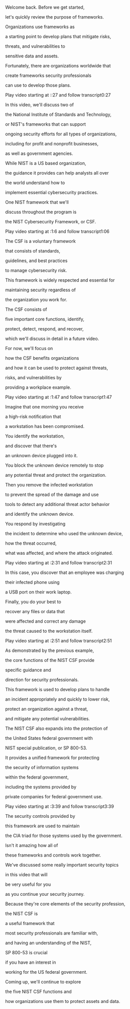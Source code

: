 Welcome back. Before we get started, 

let's quickly review the purpose of frameworks. 

Organizations use frameworks as 

a starting point to develop plans that mitigate risks, 

threats, and vulnerabilities to 

sensitive data and assets. 

Fortunately, there are organizations worldwide that 

create frameworks security professionals 

can use to develop those plans.

Play video starting at ::27 and follow transcript0:27

In this video, we'll discuss two of 

the National Institute of Standards and Technology, 

or NIST's frameworks that can support 

ongoing security efforts for all types of organizations, 

including for profit and nonprofit businesses, 

as well as government agencies. 

While NIST is a US based organization, 

the guidance it provides can help analysts all over 

the world understand how to 

implement essential cybersecurity practices. 

One NIST framework that we'll 

discuss throughout the program is 

the NIST Cybersecurity Framework, or CSF.

Play video starting at :1:6 and follow transcript1:06

The CSF is a voluntary framework 

that consists of standards, 

guidelines, and best practices 

to manage cybersecurity risk. 

This framework is widely respected and essential for 

maintaining security regardless of 

the organization you work for. 

The CSF consists of 

five important core functions, identify, 

protect, detect, respond, and recover, 

which we'll discuss in detail in a future video. 

For now, we'll focus on 

how the CSF benefits organizations 

and how it can be used to protect against threats, 

risks, and vulnerabilities by 

providing a workplace example.

Play video starting at :1:47 and follow transcript1:47

Imagine that one morning you receive 

a high-risk notification that 

a workstation has been compromised. 

You identify the workstation, 

and discover that there's 

an unknown device plugged into it. 

You block the unknown device remotely to stop 

any potential threat and protect the organization. 

Then you remove the infected workstation 

to prevent the spread of the damage and use 

tools to detect any additional threat actor behavior 

and identify the unknown device. 

You respond by investigating 

the incident to determine who used the unknown device, 

how the threat occurred, 

what was affected, and where the attack originated.

Play video starting at :2:31 and follow transcript2:31

In this case, you discover that an employee was charging 

their infected phone using 

a USB port on their work laptop. 

Finally, you do your best to 

recover any files or data that 

were affected and correct any damage 

the threat caused to the workstation itself.

Play video starting at :2:51 and follow transcript2:51

As demonstrated by the previous example, 

the core functions of the NIST CSF provide 

specific guidance and 

direction for security professionals. 

This framework is used to develop plans to handle 

an incident appropriately and quickly to lower risk, 

protect an organization against a threat, 

and mitigate any potential vulnerabilities. 

The NIST CSF also expands into the protection of 

the United States federal government with 

NIST special publication, or SP 800-53. 

It provides a unified framework for protecting 

the security of information systems 

within the federal government, 

including the systems provided by 

private companies for federal government use.

Play video starting at :3:39 and follow transcript3:39

The security controls provided by 

this framework are used to maintain 

the CIA triad for those systems used by the government. 

Isn't it amazing how all of 

these frameworks and controls work together. 

We've discussed some really important security topics 

in this video that will 

be very useful for you 

as you continue your security journey. 

Because they're core elements of the security profession, 

the NIST CSF is 

a useful framework that 

most security professionals are familiar with, 

and having an understanding of the NIST, 

SP 800-53 is crucial 

if you have an interest in 

working for the US federal government. 

Coming up, we'll continue to explore 

the five NIST CSF functions and 

how organizations use them to protect assets and data.